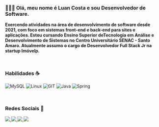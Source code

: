 ### 👨🏻‍💻 Olá, meu nome é Luan Costa e sou Desenvolvedor de Software. 
__Exercendo atividades na área de desenvolvimento de software desde 2021, com foco em sistemas front-end e back-end para sites e aplicações. Estou cursando Ensino Superior deTecnologia em Análise e Desenvolvimento de Sistemas no Centro Universitário SENAC - Santo Amaro. Atualmente assumo o cargo de Desenvolvedor Full Stack Jr na startup Imóvelp.__

<br>

### Habilidades ☕
![MySQL](https://img.shields.io/badge/mysql-%4479A1.svg?style=for-the-badge&logo=mysql&logoColor=white&color=4479A1)
![Linux](https://img.shields.io/badge/linux-%FCC624.svg?style=for-the-badge&logo=linux&logoColor=black&color=FCC624)
![GIT](https://img.shields.io/badge/git-%3776AB.svg?style=for-the-badge&logo=git&logoColor=white&color=F05032)
![Java](https://img.shields.io/badge/java-%7396.svg?style=for-the-badge&logo=java&logoColor=white&color=007396)
![Spring](https://img.shields.io/badge/mysql-%4479A1.svg?style=for-the-badge&logo=spring&logoColor=white&color=6aad3d)

<br>

 ### Redes Sociais 🤝
<a href="https://www.youtube.com/channel/UC7qDGDYZ28c8sDYRKjYF9Og" target="_blank">
<img src="https://img.shields.io/badge/YouTube-8a67f9?style=for-the-badge&logo=youtube&logoColor=white" target="_blank">
</a>
<a href="https://www.instagram.com/luan_carstairs" target="_blank">
<img src="https://img.shields.io/badge/-Instagram-8a67f9?style=for-the-badge&logo=instagram&logoColor=white" target="_blank">
</a>
<a href="" target="_blank">
<img src="https://img.shields.io/badge/Discord-8a67f9?style=for-the-badge&logo=discord&logoColor=white" target="_blank">
</a> 
<a href="https://www.linkedin.com/in/luan-costa-de-oliveira-349519200" target="_blank">
<img src="https://img.shields.io/badge/-LinkedIn-8a67f9?style=for-the-badge&logo=linkedin&logoColor=white" target="_blank">
</a> 

